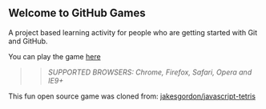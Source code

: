 ## Welcome to GitHub Games

A project based learning activity for people who are getting started with Git and GitHub.

You can play the game [here](https://lizmoy.github.io/github-games/)

>> _*SUPPORTED BROWSERS*: Chrome, Firefox, Safari, Opera and IE9+_

This fun open source game was cloned from: [jakesgordon/javascript-tetris](https://github.com/jakesgordon/javascript-tetris)
